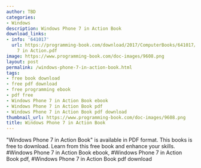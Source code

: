 ```yaml
---
author: TBD
categories:
- Windows
description: Windows Phone 7 in Action Book
download_links:
- info: '641017'
  url: https://programming-book.com/download/2017/ComputerBooks/641017/Windows Phone
    7 in Action.pdf
image: https://www.programming-book.com/doc-images/9608.png
layout: post
permalink: /windows-phone-7-in-action-book.html
tags:
- free book download
- free pdf download
- free programming ebook
- pdf free
- Windows Phone 7 in Action Book ebook
- Windows Phone 7 in Action Book pdf
- Windows Phone 7 in Action Book pdf download
thumbnail_url: https://www.programming-book.com/doc-images/9608.png
title: Windows Phone 7 in Action Book
---
```


 
<div class="item-desc text-justify">
  "Windows Phone 7 in Action Book" is available in PDF format. This books is free to download. Learn from this free book and enhance your skills.
  <br>
  #Windows Phone 7 in Action Book ebook, #Windows Phone 7 in Action Book pdf, #Windows Phone 7 in Action Book pdf download
</div>